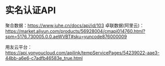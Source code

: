 实名认证API
=====
聚合数据：https://www.juhe.cn/docs/api/id/103
卓联数据(阿里云)：https://market.aliyun.com/products/56928004/cmapi014760.html?spm=5176.730005.0.0.aeWVBT#sku=yuncode876000009

用友云平台：https://api.yonyoucloud.com/apilink/tempServicePages/54239022-aae3-44bb-a6e6-c7adfb46583e_true.html

